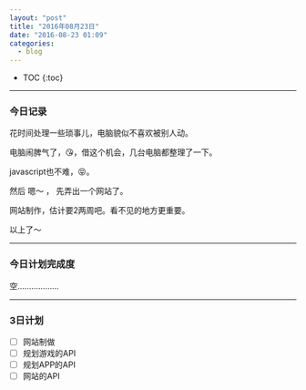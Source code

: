 ```yaml
---
layout: "post"
title: "2016年08月23日"
date: "2016-08-23 01:09"
categories:
  - blog
---
```


* TOC
{:toc}

---

### 今日记录

花时间处理一些琐事儿，电脑貌似不喜欢被别人动。

电脑闹脾气了，:kissing_heart:，借这个机会，几台电脑都整理了一下。

javascript也不难，:stuck_out_tongue_closed_eyes:。

然后 嗯～ ， 先弄出一个网站了。

网站制作，估计要2两周吧。看不见的地方更重要。

以上了～

---

### 今日计划完成度

空………………

---

### 3日计划

- [ ] 网站制做
- [ ] 规划游戏的API
- [ ] 规划APP的API
- [ ] 网站的API
